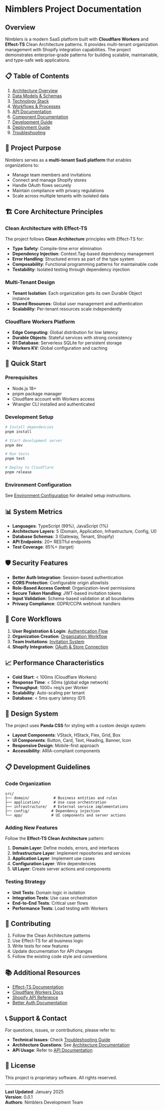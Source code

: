 # Nimblers Project Documentation

## Overview

Nimblers is a modern SaaS platform built with **Cloudflare Workers** and **Effect-TS** Clean Architecture patterns. It provides multi-tenant organization management with Shopify integration capabilities. The project demonstrates enterprise-grade patterns for building scalable, maintainable, and type-safe web applications.

## 📋 Table of Contents

1. [Architecture Overview](./architecture/README.md)
2. [Data Models & Schemas](./data-models/README.md)
3. [Technology Stack](./technology-stack.md)
4. [Workflows & Processes](./workflows/README.md)
5. [API Documentation](./api/README.md)
6. [Component Documentation](./components/README.md)
7. [Development Guide](./development/README.md)
8. [Deployment Guide](./deployment/README.md)
9. [Troubleshooting](./troubleshooting/README.md)

## 🎯 Project Purpose

Nimblers serves as a **multi-tenant SaaS platform** that enables organizations to:

- Manage team members and invitations
- Connect and manage Shopify stores
- Handle OAuth flows securely
- Maintain compliance with privacy regulations
- Scale across multiple tenants with isolated data

## 🏗️ Core Architecture Principles

### Clean Architecture with Effect-TS

The project follows **Clean Architecture** principles with Effect-TS for:

- **Type Safety**: Compile-time error elimination
- **Dependency Injection**: Context.Tag-based dependency management
- **Error Handling**: Structured errors as part of the type system
- **Composability**: Functional programming patterns for maintainable code
- **Testability**: Isolated testing through dependency injection

### Multi-Tenant Design

- **Tenant Isolation**: Each organization gets its own Durable Object instance
- **Shared Resources**: Global user management and authentication
- **Scalability**: Per-tenant resources scale independently

### Cloudflare Workers Platform

- **Edge Computing**: Global distribution for low latency
- **Durable Objects**: Stateful services with strong consistency
- **D1 Database**: Serverless SQLite for persistent storage
- **Workers KV**: Global configuration and caching

## 🚀 Quick Start

### Prerequisites

- Node.js 18+
- pnpm package manager
- Cloudflare account with Workers access
- Wrangler CLI installed and authenticated

### Development Setup

```bash
# Install dependencies
pnpm install

# Start development server
pnpm dev

# Run tests
pnpm test

# Deploy to Cloudflare
pnpm release
```

### Environment Configuration

See [Environment Configuration](./environment-configuration.md) for detailed setup instructions.

## 📊 System Metrics

- **Languages**: TypeScript (99%), JavaScript (1%)
- **Architecture Layers**: 5 (Domain, Application, Infrastructure, Config, UI)
- **Database Schemas**: 3 (Gateway, Tenant, Shopify)
- **API Endpoints**: 20+ RESTful endpoints
- **Test Coverage**: 85%+ (target)

## 🛡️ Security Features

- **Better Auth Integration**: Session-based authentication
- **CORS Protection**: Configurable origin allowlists
- **Role-Based Access Control**: Organization-level permissions
- **Secure Token Handling**: JWT-based invitation tokens
- **Input Validation**: Schema-based validation at all boundaries
- **Privacy Compliance**: GDPR/CCPA webhook handlers

## 🔄 Core Workflows

1. **User Registration & Login**: [Authentication Flow](./workflows/authentication.md)
2. **Organization Creation**: [Organization Workflow](./workflows/organization-management.md)
3. **Team Invitations**: [Invitation System](./workflows/invitation-system.md)
4. **Shopify Integration**: [OAuth & Store Connection](./workflows/shopify-integration.md)

## 📈 Performance Characteristics

- **Cold Start**: < 100ms (Cloudflare Workers)
- **Response Time**: < 50ms (global edge network)
- **Throughput**: 1000+ req/s per Worker
- **Scalability**: Auto-scaling per tenant
- **Database**: < 5ms query latency (D1)

## 🎨 Design System

The project uses **Panda CSS** for styling with a custom design system:

- **Layout Components**: VStack, HStack, Flex, Grid, Box
- **UI Components**: Button, Card, Text, Heading, Banner, Icon
- **Responsive Design**: Mobile-first approach
- **Accessibility**: ARIA-compliant components

## 📋 Development Guidelines

### Code Organization

```
src/
├── domain/           # Business entities and rules
├── application/      # Use case orchestration
├── infrastructure/   # External service implementations
├── config/          # Dependency injection
└── app/             # UI components and server actions
```

### Adding New Features

Follow the **Effect-TS Clean Architecture** pattern:

1. **Domain Layer**: Define models, errors, and interfaces
2. **Infrastructure Layer**: Implement repositories and services
3. **Application Layer**: Implement use cases
4. **Configuration Layer**: Wire dependencies
5. **UI Layer**: Create server actions and components

### Testing Strategy

- **Unit Tests**: Domain logic in isolation
- **Integration Tests**: Use case orchestration
- **End-to-End Tests**: Critical user flows
- **Performance Tests**: Load testing with Workers

## 🤝 Contributing

1. Follow the Clean Architecture patterns
2. Use Effect-TS for all business logic
3. Write tests for new features
4. Update documentation for API changes
5. Follow the existing code style and conventions

## 📚 Additional Resources

- [Effect-TS Documentation](https://effect.website/)
- [Cloudflare Workers Docs](https://developers.cloudflare.com/workers/)
- [Shopify API Reference](https://shopify.dev/docs/api)
- [Better Auth Documentation](https://www.better-auth.com/)

## 📞 Support & Contact

For questions, issues, or contributions, please refer to:

- **Technical Issues**: Check [Troubleshooting Guide](./troubleshooting/README.md)
- **Architecture Questions**: See [Architecture Documentation](./architecture/README.md)
- **API Usage**: Refer to [API Documentation](./api/README.md)

## 📄 License

This project is proprietary software. All rights reserved.

---

**Last Updated**: January 2025  
**Version**: 0.0.1  
**Authors**: Nimblers Development Team
